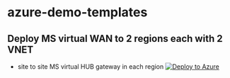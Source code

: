 # azure-demo-templates
## Deploy MS virtual WAN to 2 regions each with 2 VNET
+ site to site MS virtual HUB gateway in each region
[![Deploy to Azure](https://aka.ms/deploytoazurebutton)](https://portal.azure.com/#create/Microsoft.Template/uri/https%3a%2f%2fraw.githubusercontent.com%2fr-srb%2fazure-demo-templates%2fmain%2fvirtual-wan-with-s2s-gateways%2fazuredeploy.json)
